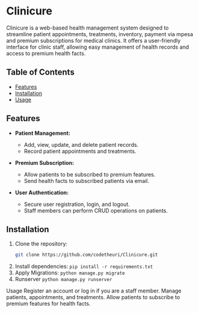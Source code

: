 # Clinicure
Clinicure is a web-based health management system designed to streamline patient appointments, treatments, inventory, payment via mpesa and premium subscriptions for medical clinics. It offers a user-friendly interface for clinic staff,   allowing easy management of health records and access to premium health facts.

## Table of Contents
- [Features](#features)
- [Installation](#installation)
- [Usage](#usage)


## Features

- **Patient Management:**
  - Add, view, update, and delete patient records.
  - Record patient appointments and treatments.

- **Premium Subscription:**
  - Allow patients to be subscribed to premium features.
  - Send health facts to subscribed patients via email.

- **User Authentication:**
  - Secure user registration, login, and logout.
  - Staff members can perform CRUD operations on patients.

## Installation

1. Clone the repository:
   ```bash
   git clone https://github.com/codetheuri/Clinicure.git
2. Install dependencies:
   ``
     pip install -r requirements.txt
  ``
3. Apply Migrations:
   `` python manage.py migrate
    ``
4. Runserver
   ``python manage.py runserver   ``

Usage
Register an account or log in if you are a staff member.
Manage patients, appointments, and treatments.
Allow patients to subscribe to premium features for health facts.   
